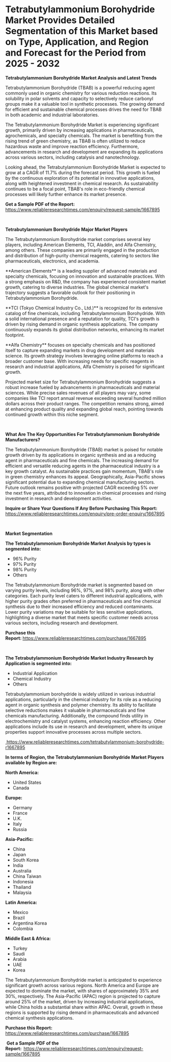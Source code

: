 <p><h1>Tetrabutylammonium Borohydride Market Provides Detailed Segmentation of this Market based on Type, Application, and Region and Forecast for the Period from 2025 - 2032</h1></p><p><strong>Tetrabutylammonium Borohydride Market Analysis and Latest Trends</strong></p>
<p><p>Tetrabutylammonium Borohydride (TBAB) is a powerful reducing agent commonly used in organic chemistry for various reduction reactions. Its solubility in polar solvents and capacity to selectively reduce carbonyl groups make it a valuable tool in synthetic processes. The growing demand for efficient and sustainable chemical processes drives the need for TBAB in both academic and industrial laboratories.</p><p>The Tetrabutylammonium Borohydride Market is experiencing significant growth, primarily driven by increasing applications in pharmaceuticals, agrochemicals, and specialty chemicals. The market is benefiting from the rising trend of green chemistry, as TBAB is often utilized to reduce hazardous waste and improve reaction efficiency. Furthermore, advancements in research and development are expanding its applications across various sectors, including catalysis and nanotechnology.</p><p>Looking ahead, the Tetrabutylammonium Borohydride Market is expected to grow at a CAGR of 11.7% during the forecast period. This growth is fueled by the continuous exploration of its potential in innovative applications, along with heightened investment in chemical research. As sustainability continues to be a focal point, TBAB's role in eco-friendly chemical processes will likely further enhance its market presence.</p></p>
<p><strong>Get a Sample PDF of the Report:&nbsp;</strong> <a href="https://www.reliableresearchtimes.com/enquiry/request-sample/1667895?utm_campaign=2255&utm_medium=2&utm_source=Github&utm_content=ia&utm_term=18042025&utm_id=tetrabutylammonium-borohydride">https://www.reliableresearchtimes.com/enquiry/request-sample/1667895</a></p>
<p>&nbsp;</p>
<p><strong>Tetrabutylammonium Borohydride Major Market Players</strong></p>
<p><p>The Tetrabutylammonium Borohydride market comprises several key players, including American Elements, TCI, Aladdin, and Alfa Chemistry, among others. These companies are primarily engaged in the production and distribution of high-purity chemical reagents, catering to sectors like pharmaceuticals, electronics, and academia.</p><p>**American Elements** is a leading supplier of advanced materials and specialty chemicals, focusing on innovation and sustainable practices. With a strong emphasis on R&D, the company has experienced consistent market growth, catering to diverse industries. The global chemical market's trajectory suggests a favorable outlook for their positioning in Tetrabutylammonium Borohydride.</p><p>**TCI (Tokyo Chemical Industry Co., Ltd.)** is recognized for its extensive catalog of fine chemicals, including Tetrabutylammonium Borohydride. With a solid international presence and a reputation for quality, TCI's growth is driven by rising demand in organic synthesis applications. The company continuously expands its global distribution networks, enhancing its market footprint.</p><p>**Alfa Chemistry** focuses on specialty chemicals and has positioned itself to capture expanding markets in drug development and materials science. Its growth strategy involves leveraging online platforms to reach a broader customer base. With increasing needs for specific reagents in research and industrial applications, Alfa Chemistry is poised for significant growth.</p><p>Projected market size for Tetrabutylammonium Borohydride suggests a robust increase fueled by advancements in pharmaceuticals and material sciences. While precise sales revenues of all players may vary, some companies like TCI report annual revenue exceeding several hundred million dollars across their product ranges. The competition remains strong, aimed at enhancing product quality and expanding global reach, pointing towards continued growth within this niche segment.</p></p>
<p>&nbsp;</p>
<p><strong>What Are The Key Opportunities For Tetrabutylammonium Borohydride Manufacturers?</strong></p>
<p><p>The Tetrabutylammonium Borohydride (TBAB) market is poised for notable growth driven by its applications in organic synthesis and as a reducing agent in pharmaceuticals and fine chemicals. The increasing demand for efficient and versatile reducing agents in the pharmaceutical industry is a key growth catalyst. As sustainable practices gain momentum, TBAB's role in green chemistry enhances its appeal. Geographically, Asia-Pacific shows significant potential due to expanding chemical manufacturing sectors. Future outlook remains positive with projected CAGR exceeding 5% over the next five years, attributed to innovation in chemical processes and rising investment in research and development activities.</p></p>
<p><strong>Inquire or Share Your Questions If Any Before Purchasing This Report:</strong> <a href="https://www.reliableresearchtimes.com/enquiry/pre-order-enquiry/1667895?utm_campaign=2255&utm_medium=2&utm_source=Github&utm_content=ia&utm_term=18042025&utm_id=tetrabutylammonium-borohydride">https://www.reliableresearchtimes.com/enquiry/pre-order-enquiry/1667895</a></p>
<p>&nbsp;</p>
<p><strong>Market Segmentation</strong></p>
<p><strong>The Tetrabutylammonium Borohydride Market Analysis by types is segmented into:</strong></p>
<p><ul><li>96% Purity</li><li>97% Purity</li><li>98% Purity</li><li>Others</li></ul></p>
<p><p>The Tetrabutylammonium Borohydride market is segmented based on varying purity levels, including 96%, 97%, and 98% purity, along with other categories. Each purity level caters to different industrial applications, with higher purity grades often preferred in pharmaceuticals and fine chemical synthesis due to their increased efficiency and reduced contaminants. Lower purity variations may be suitable for less sensitive applications, highlighting a diverse market that meets specific customer needs across various sectors, including research and development.</p></p>
<p><strong>Purchase this Report:&nbsp;</strong><a href="https://www.reliableresearchtimes.com/purchase/1667895?utm_campaign=2255&utm_medium=2&utm_source=Github&utm_content=ia&utm_term=18042025&utm_id=tetrabutylammonium-borohydride">https://www.reliableresearchtimes.com/purchase/1667895</a></p>
<p>&nbsp;</p>
<p><strong>The Tetrabutylammonium Borohydride Market Industry Research by Application is segmented into:</strong></p>
<p><ul><li>Industrial Application</li><li>Chemical Industry</li><li>Others</li></ul></p>
<p><p>Tetrabutylammonium borohydride is widely utilized in various industrial applications, particularly in the chemical industry for its role as a reducing agent in organic synthesis and polymer chemistry. Its ability to facilitate selective reductions makes it valuable in pharmaceuticals and fine chemicals manufacturing. Additionally, the compound finds utility in electrochemistry and catalyst systems, enhancing reaction efficiency. Other applications include its use in research and development, where its unique properties support innovative processes across multiple sectors.</p></p>
<p><a href="https://www.reliableresearchtimes.com/tetrabutylammonium-borohydride-r1667895?utm_campaign=2255&utm_medium=2&utm_source=Github&utm_content=ia&utm_term=18042025&utm_id=tetrabutylammonium-borohydride">&nbsp;https://www.reliableresearchtimes.com/tetrabutylammonium-borohydride-r1667895</a></p>
<p><strong>In terms of Region, the Tetrabutylammonium Borohydride Market Players available by Region are:</strong></p>
<p>
    <p> <strong> North America: </strong>
        <ul>
            <li>United States</li>
            <li>Canada</li>
        </ul>
        </p> 
    <p> <strong> Europe: </strong>
        <ul>
            <li>Germany</li>
            <li>France</li>
            <li>U.K.</li>
            <li>Italy</li>
            <li>Russia</li>
        </ul>
        </p> 
    <p> <strong> Asia-Pacific: </strong>
        <ul>
            <li>China</li>
            <li>Japan</li>
            <li>South Korea</li>
            <li>India</li>
            <li>Australia</li>
            <li>China Taiwan</li>
            <li>Indonesia</li>
            <li>Thailand</li>
            <li>Malaysia</li>
        </ul>
        </p> 
    <p> <strong> Latin America: </strong>
        <ul>
            <li>Mexico</li>
            <li>Brazil</li>
            <li>Argentina Korea</li>
            <li>Colombia</li>
        </ul>
        </p> 
    <p> <strong> Middle East & Africa: </strong>
        <ul>
            <li>Turkey</li>
            <li>Saudi</li>
            <li>Arabia</li>
            <li>UAE</li>
            <li>Korea</li>
        </ul>
    </p>
    </p>
<p><p>The Tetrabutylammonium Borohydride market is anticipated to experience significant growth across various regions. North America and Europe are expected to dominate the market, with shares of approximately 35% and 30%, respectively. The Asia-Pacific (APAC) region is projected to capture around 25% of the market, driven by increasing industrial applications, while China holds a substantial share within APAC. Overall, growth in these regions is supported by rising demand in pharmaceuticals and advanced chemical synthesis applications.</p></p>
<p><strong>Purchase this Report: </strong><a href="https://www.reliableresearchtimes.com/purchase/1667895?utm_campaign=2255&utm_medium=2&utm_source=Github&utm_content=ia&utm_term=18042025&utm_id=tetrabutylammonium-borohydride">https://www.reliableresearchtimes.com/purchase/1667895</a></p>
<p>&nbsp;<strong>Get a Sample PDF of the Report:&nbsp;&nbsp;</strong><a href="https://www.reliableresearchtimes.com/enquiry/request-sample/1667895?utm_campaign=2255&utm_medium=2&utm_source=Github&utm_content=ia&utm_term=18042025&utm_id=tetrabutylammonium-borohydride">https://www.reliableresearchtimes.com/enquiry/request-sample/1667895</a></p>
<p><strong></strong></p>
<p><p></p><p></p><p></p></p>